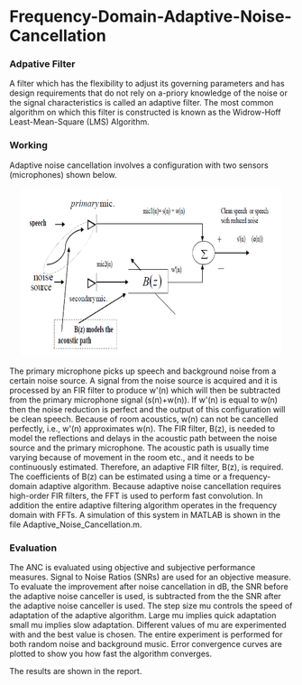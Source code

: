 # Frequency-Domain-Adaptive-Noise-Cancellation
### Adpative Filter
A filter which has the flexibility to adjust its governing parameters and has design requirements that do not rely on a-priory knowledge of the noise or the signal characteristics is called an adaptive filter. 
The most common algorithm on which this filter is constructed is known as the Widrow-Hoff Least-Mean-Square (LMS) Algorithm.

### Working
Adaptive noise cancellation involves a configuration with two sensors (microphones) shown below.
<p align="center">
  <img width="460" height="300" src=Image.PNG>
</p>
The primary microphone picks up speech and background noise from a certain noise source. 
A signal from the noise source is acquired and it is processed by an FIR filter to produce w'(n) which will then be subtracted from the primary microphone signal (s(n)+w(n)). 
If w'(n) is equal to w(n) then the noise reduction is perfect and the output of this configuration will be clean speech. 
Because of room acoustics, w(n) can not be cancelled perfectly, i.e., w'(n) approximates w(n). 
The FIR filter, B(z), is needed to model the reflections and delays in the acoustic path between the noise source and the primary microphone. The acoustic path is usually time varying because of movement in the room etc., and it needs to be continuously estimated. Therefore, an adaptive FIR filter, B(z), is required. The coefficients of B(z) can be estimated using a time or a frequency-domain adaptive algorithm.
Because adaptive noise cancellation requires high-order FIR filters, the FFT is used to perform fast convolution. 
In addition the entire adaptive filtering algorithm operates in the frequency domain with FFTs.
A simulation of this system in MATLAB is shown in the file Adaptive_Noise_Cancellation.m.

### Evaluation
The ANC is evaluated using objective and subjective performance measures. Signal to Noise Ratios (SNRs) are used for an objective measure.
To evaluate the improvement after noise cancellation in dB, the SNR before the adaptive noise canceller is used, is subtracted from the the SNR after the adaptive noise canceller is used.
The step size mu controls the speed of adaptation of the adaptive algorithm. 
Large mu implies quick adaptation small mu implies slow adaptation. Different values of mu are experimented with and the best value is chosen. The entire experiment is performed for both random noise and background music. Error convergence curves are plotted to show you how fast the algorithm converges.

The results are shown in the report.


